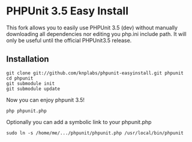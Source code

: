 PHPUnit 3.5 Easy Install
========================

This fork allows you to easily use PHPUnit 3.5 (dev) without manually downloading all dependencies nor editing you php.ini include path.
It will only be useful until the official PHPUnit3.5 release.

Installation
------------

    git clone git://github.com/knplabs/phpunit-easyinstall.git phpunit
    cd phpunit
    git submodule init
    git submodule update

Now you can enjoy phpunit 3.5!

    php phpunit.php

Optionally you can add a symbolic link to your phpunit.php

    sudo ln -s /home/me/.../phpunit/phpunit.php /usr/local/bin/phpunit

